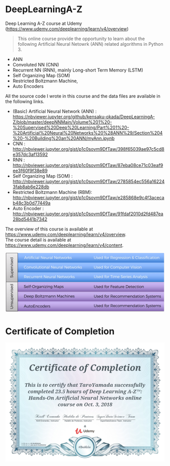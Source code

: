 # DeepLearningA-Z
Deep Learning A-Z course at Udemy (https://www.udemy.com/deeplearning/learn/v4/overview)
>This online course provide the opportunity to learn about the following Artificial Neural Netowrk (ANN) related algorithms in Python 3.
- ANN
- Convoluted NN (CNN)
- Recurrent NN (RNN), mainly Long-short Term Memory (LSTM)
- Self Organizing Map (SOM)
- Restricted Boltzmann Machine, 
- Auto Encoders

All the source code I wrote in this course and the data files are available in the following links.

- (Basic) Artificial Neural Network (ANN) : https://nbviewer.jupyter.org/github/kensaku-okada/DeepLearningA-Z/blob/master/deepNNMain/Volume%201%20-%20Supervised%20Deep%20Learning/Part%201%20-%20Artificial%20Neural%20Networks%20%28ANN%29/Section%204%20-%20Building%20an%20ANN/myAnn.ipynb
- CNN : http://nbviewer.jupyter.org/gist/p1c0sovm9DfTaw/398f65039ae97c5cd8e357dc3af13592
- RNN : http://nbviewer.jupyter.org/gist/p1c0sovm9DfTaw/87eba08ce71c03eaf9ee3f60f9f38e89
- Self Organizing Map (SOM) : http://nbviewer.jupyter.org/gist/p1c0sovm9DfTaw/2785854ec556a162243fab8ab6e228db
- Restricted Boltzmann Machine (RBM): http://nbviewer.jupyter.org/gist/p1c0sovm9DfTaw/e285868e9c4f3acecab48c3b0d77449a
- Auto Encoder : http://nbviewer.jupyter.org/gist/p1c0sovm9DfTaw/91fdaf2010d2fd487ea28bd5441b7342

The overview of this course is available at https://www.udemy.com/deeplearning/learn/v4/overview.  
The course detail is available at https://www.udemy.com/deeplearning/learn/v4/content.

![image](./scope.PNG)

# Certificate of Completion
![image](./certificateOfCompletion.jpg)

